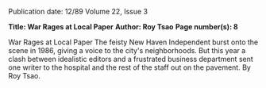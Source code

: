 Publication date: 12/89
Volume 22, Issue 3

**Title: War Rages at Local Paper**
**Author: Roy Tsao**
**Page number(s): 8**

War Rages at Local Paper
The feisty New Haven Independent burst onto the scene in 1986, giving a voice to 
the city's neighborhoods. But this year a clash between idealistic editors and a frustrated 
business department sent one writer to the hospital and the rest of the staff out on the 
pavement. By Roy Tsao.